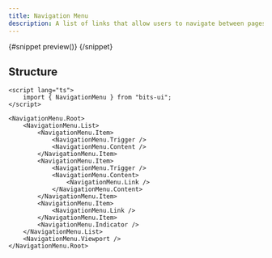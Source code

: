 ```yaml
---
title: Navigation Menu
description: A list of links that allow users to navigate between pages of a website.
---
```


<script>
	import { APISection, ComponentPreviewV2, NavigationMenuDemo } from '$lib/components/index.js'
	export let schemas;
</script>

<ComponentPreviewV2 name="navigation-menu-demo" comp="Navigation Menu">

{#snippet preview()}
<NavigationMenuDemo />
{/snippet}

</ComponentPreviewV2>

## Structure

```svelte
<script lang="ts">
	import { NavigationMenu } from "bits-ui";
</script>

<NavigationMenu.Root>
	<NavigationMenu.List>
		<NavigationMenu.Item>
			<NavigationMenu.Trigger />
			<NavigationMenu.Content />
		</NavigationMenu.Item>
		<NavigationMenu.Item>
			<NavigationMenu.Trigger />
			<NavigationMenu.Content>
				<NavigationMenu.Link />
			</NavigationMenu.Content>
		</NavigationMenu.Item>
		<NavigationMenu.Item>
			<NavigationMenu.Link />
		</NavigationMenu.Item>
		<NavigationMenu.Indicator />
	</NavigationMenu.List>
	<NavigationMenu.Viewport />
</NavigationMenu.Root>
```
